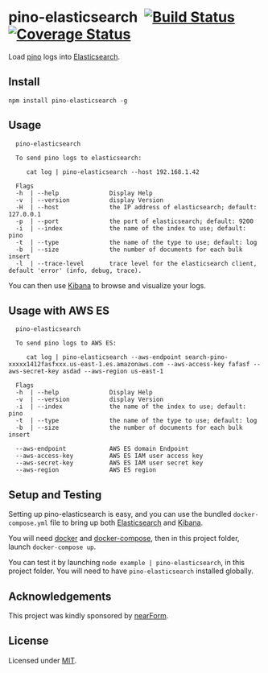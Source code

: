 # pino-elasticsearch&nbsp;&nbsp;[![Build Status](https://travis-ci.org/pinojs/pino-elasticsearch.svg)](https://travis-ci.org/pinojs/pino-elasticsearch)&nbsp;[![Coverage Status](https://coveralls.io/repos/github/pinojs/pino-elasticsearch/badge.svg?branch=master)](https://coveralls.io/github/pinojs/pino-elasticsearch?branch=master)

Load [pino](https://github.com/pinojs/pino) logs into
[Elasticsearch](https://www.elastic.co/products/elasticsearch).

## Install

```
npm install pino-elasticsearch -g
```

## Usage

```
  pino-elasticsearch

  To send pino logs to elasticsearch:

     cat log | pino-elasticsearch --host 192.168.1.42

  Flags
  -h  | --help              Display Help
  -v  | --version           display Version
  -H  | --host              the IP address of elasticsearch; default: 127.0.0.1
  -p  | --port              the port of elasticsearch; default: 9200
  -i  | --index             the name of the index to use; default: pino
  -t  | --type              the name of the type to use; default: log
  -b  | --size              the number of documents for each bulk insert
  -l  | --trace-level       trace level for the elasticsearch client, default 'error' (info, debug, trace).

```

You can then use [Kibana](https://www.elastic.co/products/kibana) to
browse and visualize your logs.

## Usage with AWS ES

```
  pino-elasticsearch

  To send pino logs to AWS ES:

     cat log | pino-elasticsearch --aws-endpoint search-pino-xxxxx1412fasfxxx.us-east-1.es.amazonaws.com --aws-access-key fafasf --aws-secret-key asdad --aws-region us-east-1

  Flags
  -h  | --help              Display Help
  -v  | --version           display Version
  -i  | --index             the name of the index to use; default: pino
  -t  | --type              the name of the type to use; default: log
  -b  | --size              the number of documents for each bulk insert

  --aws-endpoint            AWS ES domain Endpoint
  --aws-access-key          AWS ES IAM user access key
  --aws-secret-key          AWS ES IAM user secret key
  --aws-region              AWS ES region
```

## Setup and Testing

Setting up pino-elasticsearch is easy, and you can use the bundled
`docker-compose.yml` file to bring up both
[Elasticsearch](https://www.elastic.co/products/elasticsearch) and
[Kibana](https://www.elastic.co/products/kibana).

You will need [docker](https://www.docker.com/) and
[docker-compose](https://docs.docker.com/compose/), then in this project
folder, launch `docker-compose up`.

You can test it by launching `node example | pino-elasticsearch`, in
this project folder. You will need to have `pino-elasticsearch`
installed globally.

## Acknowledgements

This project was kindly sponsored by [nearForm](http://nearform.com).

## License

Licensed under [MIT](./LICENSE).
